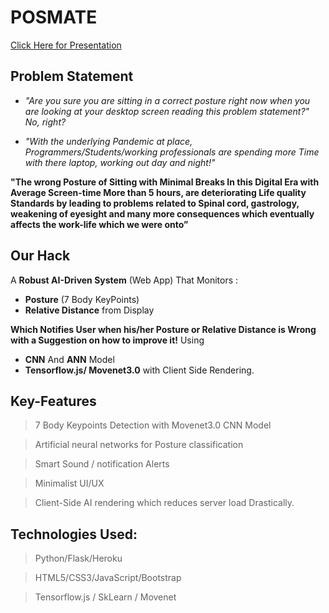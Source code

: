# __POSMATE__
[Click Here for Presentation](https://docs.google.com/presentation/d/e/2PACX-1vTCxN-WYBpIJvZ_VNlbNG-J6MoMb5Zk1hAAlAMpchZPxg5cYGBx9byUU_ExR12ERzQ7z3qGNPFuZFJ_/pub?start=false&loop=false&delayms=3000)
## Problem Statement

- *"Are you sure you are sitting in a correct posture right now when you are looking at your desktop screen reading this problem statement?" No, right?*

- *"With the underlying Pandemic at place, Programmers/Students/working professionals are spending more Time with there laptop, working out day and night!"* 


**"The wrong Posture of Sitting with Minimal Breaks In this Digital Era with Average Screen-time More than 5 hours, are deteriorating Life quality Standards by leading to problems related to Spinal cord, gastrology, weakening of eyesight and many more consequences which eventually affects the work-life which we were onto”**


## Our Hack
A **Robust AI-Driven System** (Web App) That Monitors :
- **Posture** (7 Body KeyPoints)
- **Relative Distance** from Display

**Which Notifies User when his/her Posture or Relative Distance is Wrong with a Suggestion on how to improve it!**
Using 
- **CNN** And **ANN** Model
- **Tensorflow.js/ Movenet3.0** with Client Side Rendering.

## Key-Features
> 7 Body Keypoints Detection with Movenet3.0 CNN Model

> Artificial neural networks for Posture classification

> Smart Sound / notification Alerts

> Minimalist UI/UX

> Client-Side AI rendering which reduces server load Drastically.

## Technologies Used:
> Python/Flask/Heroku

> HTML5/CSS3/JavaScript/Bootstrap

> Tensorflow.js / SkLearn / Movenet
